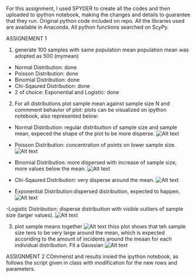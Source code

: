 For this assignment, I used SPYDER to create all the codes and then uploaded to ipython notebook, making the changes and details to guarantee that they run.
Original python code included on repo.
All the libraries used are available in Anaconda. 
All python functions searched on ScyPy.

ASSIGNEMENT 1
1) generate 100 samples with same population mean
population mean was adopted as 500 (mymean)
- Normal Distribution: done
- Poisson Distribution: done
- Binomial Distribution: done
- Chi-Sqaured Distribution: done
- 2 of choice: Exponential and Logistic: done

2) For all distributions plot sample mean against sample size N and commment behavior of plot:
plots can be visualized on ipython notebook, also represented below:
- Normal Distribution: regular distribuition of sample size and sample mean, expeced the shape of the plot to be more disperse.
![Alt text](https://github.com/fmzingler/PUI2015_fmz208/blob/master/Homework3/Normal.png)

- Poisson Distribution: concentration of points on lower sample size. 
![Alt text](https://github.com/fmzingler/PUI2015_fmz208/blob/master/Homework3/Poisson.png)

- Binomial Distribution: more dispersed with increase of sample size, more values below the mean.
![Alt text](https://github.com/fmzingler/PUI2015_fmz208/blob/master/Homework3/Binomial.png)

- Chi-Sqaured Distribution: very disperse around the mean.
![Alt text](https://github.com/fmzingler/PUI2015_fmz208/blob/master/Homework3/ChiSquare.png)

- Exponential Distribution:dispersed distribuition, expected to happen.
![Alt text](https://github.com/fmzingler/PUI2015_fmz208/blob/master/Homework3/Exponential.png)

-Logistic Distribution: disperse distribuition with visible outliers of sample size (larger values).
![Alt text](https://github.com/fmzingler/PUI2015_fmz208/blob/master/Homework3/Logistic.png)

3) plot sample means together
![Alt text](https://github.com/fmzingler/PUI2015_fmz208/blob/master/Homework3/Histogram.png)
thiss plot shows that teh sample size tens to be very large around the mean, which is expected accoriding to the amount of incidents around the meaan for each individual distribution.
Fit a Gaussian
![Alt text](https://github.com/fmzingler/PUI2015_fmz208/blob/master/Homework3/Gaussian.png)


ASSIGNMENT 2
COmmenst and results insied the ipython notebook, as follows the script given in class with modification for the new rows and parameters.
